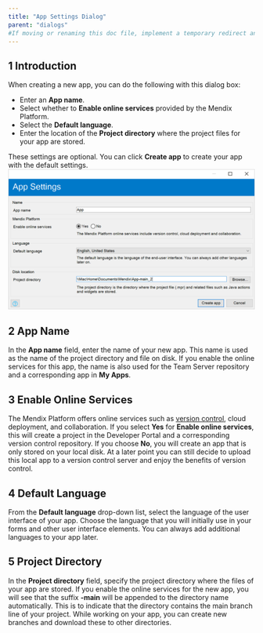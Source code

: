 ```yaml
---
title: "App Settings Dialog"
parent: "dialogs"
#If moving or renaming this doc file, implement a temporary redirect and let the respective team know they should update the URL in the product. See Mapping to Products for more details.
---
```

## 1 Introduction

When creating a new app, you can do the following with this dialog box:

* Enter an **App name**.
* Select whether to **Enable online services** provided by the Mendix Platform.
* Select the **Default language**.
* Enter the location of the **Project directory** where the project files for your app are stored.

These settings are optional. You can click **Create app** to create your app with the default settings.
![](attachments/app-settings-dialog/app-settings-dialg-box.png)

## 2 App Name

In the **App name** field, enter the name of your new app. This name is used as the name of the project directory and file on disk. If you enable the online services for this app, the name is also used for the Team Server repository and a corresponding app in **My Apps**.

## 3 Enable Online Services

The Mendix Platform offers online services such as [version control](version-control), cloud deployment, and collaboration. If you select **Yes** for **Enable online services**, this will create a project in the Developer Portal and a corresponding version control repository. If you choose **No**, you will create an app that is only stored on your local disk. At a later point you can still decide to upload this local app to a version control server and enjoy the benefits of version control.

## 4 Default Language

From the **Default language** drop-down list, select the language of the user interface of your app. Choose the language that you will initially use in your forms and other user interface elements. You can always add additional languages to your app later.

## 5 Project Directory

In the **Project directory** field, specify the project directory where the files of your app are stored. If you enable the online services for the new app, you will see that the suffix **-main** will be appended to the directory name automatically. This is to indicate that the directory contains the main branch line of your project. While working on your app, you can create new branches and download these to other directories.
